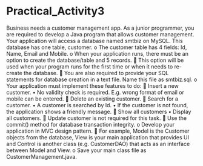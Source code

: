 # Practical_Activity3
Business needs a customer management app. As a junior programmer, you are required to develop a Java program that allows customer management.
Your application will access a database named smtbiz on MySQL. This database has one table, customer.
o The customer table has 4 fields: Id, Name, Email and Mobile.
o When your application runs, there must be an option to create the database/table and 5 records.
 This option will be used when your program runs for the first time or when it needs to re-create the database.
 You are also required to provide your SQL statements for database creation in a text file. Name this file as smtbiz.sql.
o Your application must implement these features to do:
 Insert a new customer.
• No validity check is required. E.g. wrong format of email or mobile can be entered.
 Delete an existing customer.
 Search for a customer.
• A customer is searched by Id.
• If the customer is not found, the application shows a friendly message.
 Show all customers
• Display all customers.
 Update customer is not required for this task.
 Use the commit() method for database transaction integrity.
o Develop your application in MVC design pattern.
 For example, Model is the Customer objects from the database, View is your main application that provides UI and Control is another class (e.g. CustomerDAO) that acts as an interface between Model and View.
o Save your main class file as CustomerManagement.java.

